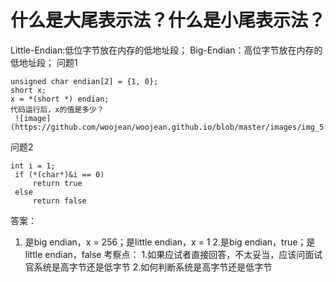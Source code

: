 # 什么是大尾表示法？什么是小尾表示法？

Little-Endian:低位字节放在内存的低地址段；
Big-Endian：高位字节放在内存的低地址段；
问题1

```
unsigned char endian[2] = {1, 0}; 
short x; 
x = *(short *) endian; 
代码运行后，x的值是多少？
 ![image](https://github.com/woojean/woojean.github.io/blob/master/images/img_5.png)
```

问题2
```
int i = 1; 
 if (*(char*)&i == 0) 
     return true 
 else 
     return false
```
答案：
1.	是big endian，x = 256；是little endian，x = 1
 2.是big endian，true；是little endian，false
 考察点：
 1.如果应试者直接回答，不太妥当，应该问面试官系统是高字节还是低字节
 2.如何判断系统是高字节还是低字节